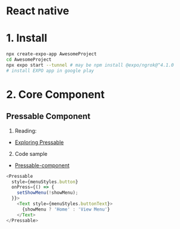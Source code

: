 # React native
# 1. Install
```bash
npx create-expo-app AwesomeProject
cd AwesomeProject
npx expo start --tunnel # may be npm install @expo/ngrok@^4.1.0
# install EXPO app in google play
```
# 2. Core Component
## Pressable Component
1. Reading:
- [Exploring Pressable](https://www.coursera.org/learn/react-native-course/supplement/qYDM2/exploring-pressable)
2. Code sample
- [Pressable-component](./components/Pressable-component.js)
```javascript
<Pressable 
  style={menuStyles.button} 
  onPress={() => { 
    setShowMenu(!showMenu); 
  }}> 
    <Text style={menuStyles.buttonText}> 
      {showMenu ? 'Home' : 'View Menu'} 
    </Text> 
</Pressable> 
```